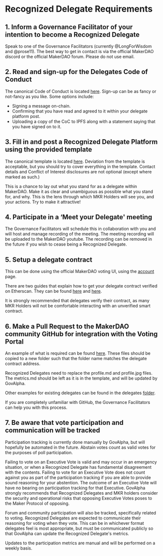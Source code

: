# Recognized Delegate Requirements

## 1. Inform a Governance Facilitator of your intention to become a Recognized Delegate

Speak to one of the Governance Facilitators (currently @LongForWisdom and @prose11). The best way to get in contact is via the official MakerDAO discord or the official MakerDAO forum. Please do not use email.

## 2. Read and sign-up for the Delegates Code of Conduct

The canonical Code of Conduct is located [here](https://forum.makerdao.com/t/recognised-delegate-code-of-conduct/9384). Sign-up can be as fancy or not-fancy as you like. Some options include:

* Signing a message on-chain.
* Confirming that you have read and agreed to it within your delegate platform post.
* Uploading a copy of the CoC to IPFS along with a statement saying that you have signed on to it.

## 3. Fill in and post a Recognized Delegate Platform using the provided template

The canonical template is located [here](https://forum.makerdao.com/t/recognised-delegate-initial-template/8989). Deviation from the template is acceptable, but you should try to cover everything in the template. Contact details and Conflict of Interest disclosures are not optional (except where marked as such.)

This is a chance to lay out what you stand for as a delegate within MakerDAO. Make it as clear and unambiguous as possible what you stand for, and why. This is the lens through which MKR Holders will see you, and your actions. Try to make it attractive!

## 4. Participate in a ‘Meet your Delegate' meeting

The Governance Facilitators will schedule this in collaboration with you and will host and manage recording of the meeting. The meeting recording will be uploaded to the MakerDAO youtube. The recording can be removed in the future if you wish to cease being a Recognized Delegate.

## 5. Setup a delegate contract

This can be done using the official MakerDAO voting UI, using the [account](https://vote.makerdao.com/account?network=mainnet) page.

There are two guides that explain how to get your delegate contract verified on Etherscan. They can be found [here](https://dux.makerdao.network/Verifying-a-delegate-contract-on-Etherscan-df677c604ac94911ae071fedc6a98ed2) and [here](https://github.com/brianmcmichael/makerdao-stuff/blob/master/VerifyVoteDelegate.md).

It is strongly recommended that delegates verify their contract, as many MKR Holders will not be comfortable interacting with an unverified smart contract.

## 6. Make a Pull Request to the MakerDAO community GitHub for integration with the Voting Portal

An example of what is required can be found [here](https://github.com/makerdao/community/tree/master/governance/delegates/template). These files should be copied to a new folder such that the folder name matches the delegate contract address.

Recognized Delegates need to replace the profile.md and profile.jpg files. The metrics.md should be left as it is in the template, and will be updated by GovAlpha.

Other examples for existing delegates can be found in the delegates [folder](https://github.com/makerdao/community/tree/master/governance/delegates).

If you are completely unfamiliar with GitHub, the Governance Facilitators can help you with this process.

## 7. Be aware that vote participation and communication will be tracked

Participation tracking is currently done manually by GovAlpha, but will hopefully be automated in the future. Abstain votes count as valid votes for the purposes of poll participation.

Failing to vote on an Executive Vote is valid and may occur in an emergency situation, or when a Recognized Delegate has fundamental disagreement with the contents. Failing to vote for an Executive Vote does not count against you as part of the participation tracking if you are able to provide sound reasoning for your abstention. The outcome of an Executive Vote will have no bearing on participation tracking for that Executive. GovAlpha strongly recommends that Recognized Delegates and MKR holders consider the security and operational risks that opposing Executive Votes poses to the Maker Protocol of opposing.

Forum and community participation will also be tracked, specifically related to voting. Recognized Delegates are expected to communicate their reasoning for voting when they vote. This can be in whichever format delegates feel is most appropriate, but must be communicated publicly so that GovAlpha can update the Recognized Delegate's metrics.

Updates to the participation metrics are manual and will be performed on a weekly basis.